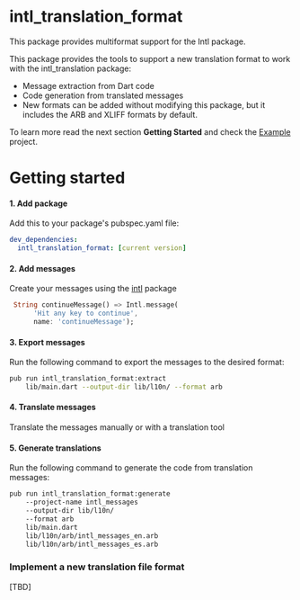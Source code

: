 # intl_translation_format

This package provides multiformat support for the Intl package.

This package provides the tools to support a new translation format to work with the intl_translation package: 

- Message extraction from Dart code
- Code generation from translated messages 
- New formats can be added without modifying this package, but it includes the ARB and XLIFF formats by default.

To learn more read the next section **Getting Started** and check the [Example](https://github.com/jamesblasco/intl_translation_format/tree/master/intl_translation_format/example) project.

# Getting started

#### 1. Add package
Add this to your package's pubspec.yaml file:
```yaml
dev_dependencies:
  intl_translation_format: [current version]
```

#### 2. Add messages
Create your messages using the [intl](https://pub.dev/packages/intl) package

```dart
 String continueMessage() => Intl.message(
      'Hit any key to continue',
      name: 'continueMessage');
```

#### 3. Export messages

Run the following command to export the messages to the desired format:

```zsh
pub run intl_translation_format:extract 
    lib/main.dart --output-dir lib/l10n/ --format arb
```

#### 4. Translate messages

Translate the messages manually or with a translation tool

#### 5. Generate translations

Run the following command to generate the code from translation messages:

```zsh
pub run intl_translation_format:generate 
    --project-name intl_messages
    --output-dir lib/l10n/  
    --format arb
    lib/main.dart 
    lib/l10n/arb/intl_messages_en.arb 
    lib/l10n/arb/intl_messages_es.arb   
```

### Implement a new translation file format
[TBD]


